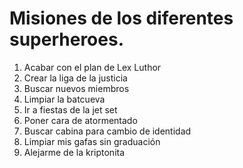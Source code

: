 # Misiones de los diferentes superheroes.

1. Acabar con el plan de Lex Luthor
2. Crear la liga de la justicia
3. Buscar nuevos miembros
4. Limpiar la batcueva
5. Ir a fiestas de la jet set
6. Poner cara de atormentado
7. Buscar cabina para cambio de identidad
8. Limpiar mis gafas sin graduación
9. Alejarme de la kriptonita